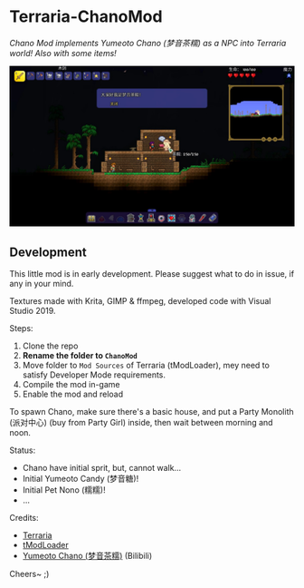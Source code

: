 # Terraria-ChanoMod

*Chano Mod implements Yumeoto Chano (梦音茶糯) as a NPC into Terraria world! Also with some items!*

![Snapshot:Talk](./docs/img/talk-0.jpg)

## Development

This little mod is in early development. Please suggest what to do in issue, if any in your mind.

Textures made with Krita, GIMP & ffmpeg, developed code with Visual Studio 2019.

Steps:

1. Clone the repo
2. **Rename the folder to `ChanoMod`**
3. Move folder to `Mod Sources` of Terraria (tModLoader), mey need to satisfy Developer Mode requirements.
4. Compile the mod in-game
5. Enable the mod and reload

To spawn Chano, make sure there's a basic house, and put a Party Monolith (派对中心) (buy from Party Girl) inside, then wait between morning and noon.

Status:

- Chano have initial sprit, but, cannot walk...
- Initial Yumeoto Candy (梦音糖)!
- Initial Pet Nono (糯糯)!
- ...

Credits:

- [Terraria](https://terraria.org/)
- [tModLoader](https://github.com/tModLoader/tModLoader)
- [Yumeoto Chano (梦音茶糯)](https://space.bilibili.com/140378) (Bilibili)

Cheers~ ;)
